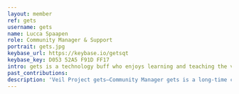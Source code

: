 ```yaml
---
layout: member
ref: gets
username: gets
name: Lucca Spaapen
role: Community Manager & Support
portrait: gets.jpg
keybase_url: https://keybase.io/getsqt
keybase_key: D053 52A5 F91D FF17
intro: gets is a technology buff who enjoys learning and teaching the various aspects of cryptocurrency, and he has an advanced understanding of the intricate puzzle known as a blockchain. He helps in editing and clarification of tech details in documentation that goes out and contributes to much of the content for Veil. His peers see him as a necessity, and a valued voice amongst the Veil team.
past_contributions:
description: 'Veil Project gets—Community Manager gets is a long-time crypto enthusiast and tech junky. He offers technical know-how he applies to proof-reads, content, and customer support. Read more here.'
---
```

